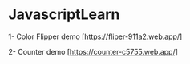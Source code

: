 # JavascriptLearn

1- Color Flipper demo [https://fliper-911a2.web.app/] 

2- Counter demo [https://counter-c5755.web.app/]
